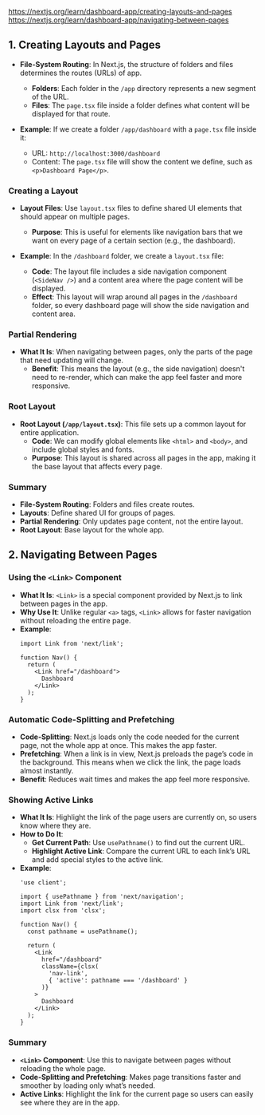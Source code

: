 https://nextjs.org/learn/dashboard-app/creating-layouts-and-pages
https://nextjs.org/learn/dashboard-app/navigating-between-pages

## 1. **Creating Layouts and Pages**

- **File-System Routing**: In Next.js, the structure of folders and files determines the routes (URLs) of app.
  - **Folders**: Each folder in the `/app` directory represents a new segment of the URL.
  - **Files**: The `page.tsx` file inside a folder defines what content will be displayed for that route.

- **Example**: If we create a folder `/app/dashboard` with a `page.tsx` file inside it:
  - URL: `http://localhost:3000/dashboard`
  - Content: The `page.tsx` file will show the content we define, such as `<p>Dashboard Page</p>`.


### **Creating a Layout**

- **Layout Files**: Use `layout.tsx` files to define shared UI elements that should appear on multiple pages.
  - **Purpose**: This is useful for elements like navigation bars that we want on every page of a certain section (e.g., the dashboard).
  
- **Example**: In the `/dashboard` folder, we create a `layout.tsx` file:
  - **Code**: The layout file includes a side navigation component (`<SideNav />`) and a content area where the page content will be displayed.
  - **Effect**: This layout will wrap around all pages in the `/dashboard` folder, so every dashboard page will show the side navigation and content area.

### **Partial Rendering**

- **What It Is**: When navigating between pages, only the parts of the page that need updating will change.
  - **Benefit**: This means the layout (e.g., the side navigation) doesn't need to re-render, which can make the app feel faster and more responsive.

### **Root Layout**

- **Root Layout (`/app/layout.tsx`)**: This file sets up a common layout for entire application.
  - **Code**: We can modify global elements like `<html>` and `<body>`, and include global styles and fonts.
  - **Purpose**: This layout is shared across all pages in the app, making it the base layout that affects every page.

### Summary

- **File-System Routing**: Folders and files create routes.
- **Layouts**: Define shared UI for groups of pages.
- **Partial Rendering**: Only updates page content, not the entire layout.
- **Root Layout**: Base layout for the whole app.

## 2. **Navigating Between Pages**

###  **Using the `<Link>` Component**

- **What It Is**: `<Link>` is a special component provided by Next.js to link between pages in the app.
- **Why Use It**: Unlike regular `<a>` tags, `<Link>` allows for faster navigation without reloading the entire page.
- **Example**:
  ```tsx
  import Link from 'next/link';

  function Nav() {
    return (
      <Link href="/dashboard">
        Dashboard
      </Link>
    );
  }
  ```

### **Automatic Code-Splitting and Prefetching**

- **Code-Splitting**: Next.js loads only the code needed for the current page, not the whole app at once. This makes the app faster.
- **Prefetching**: When a link is in view, Next.js preloads the page’s code in the background. This means when we click the link, the page loads almost instantly.
- **Benefit**: Reduces wait times and makes the app feel more responsive.

### **Showing Active Links**

- **What It Is**: Highlight the link of the page users are currently on, so users know where they are.
- **How to Do It**:
  - **Get Current Path**: Use `usePathname()` to find out the current URL.
  - **Highlight Active Link**: Compare the current URL to each link’s URL and add special styles to the active link.
- **Example**:
  ```tsx
  'use client';

  import { usePathname } from 'next/navigation';
  import Link from 'next/link';
  import clsx from 'clsx';

  function Nav() {
    const pathname = usePathname();

    return (
      <Link
        href="/dashboard"
        className={clsx(
          'nav-link',
          { 'active': pathname === '/dashboard' }
        )}
      >
        Dashboard
      </Link>
    );
  }
  ```


### Summary

- **`<Link>` Component**: Use this to navigate between pages without reloading the whole page.
- **Code-Splitting and Prefetching**: Makes page transitions faster and smoother by loading only what’s needed.
- **Active Links**: Highlight the link for the current page so users can easily see where they are in the app.